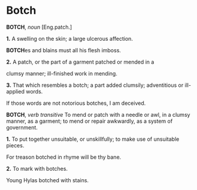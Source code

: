 # Botch

**BOTCH**, _noun_ \[Eng.patch.\]

**1.** A swelling on the skin; a large ulcerous affection.

**BOTCH**es and blains must all his flesh imboss.

**2.** A patch, or the part of a garment patched or mended in a

clumsy manner; ill-finished work in mending.

**3.** That which resembles a botch; a part added clumsily; adventitious or ill-applied words.

If those words are not notorious botches, I am deceived.

**BOTCH**, _verb transitive_ To mend or patch with a needle or awl, in a clumsy manner, as a garment; to mend or repair awkwardly, as a system of government.

**1.** To put together unsuitable, or unskillfully; to make use of unsuitable pieces.

For treason botched in rhyme will be thy bane.

**2.** To mark with botches.

Young Hylas botched with stains.